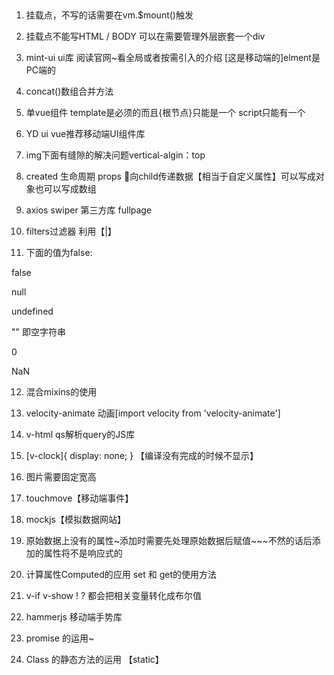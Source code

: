 ## 
1. 挂载点，不写的话需要在vm.$mount()触发
2. 挂载点不能写HTML / BODY  可以在需要管理外层嵌套一个div
3. mint-ui ui库 阅读官网~看全局或者按需引入的介绍 [这是移动端的]elment是PC端的
4. concat()数组合并方法

5. 单vue组件 template是必须的而且{根节点}只能是一个 script只能有一个

6. YD ui vue推荐移动端UI组件库

7. img下面有缝隙的解决问题vertical-algin：top

8. created 生命周期 props 向child传递数据【相当于自定义属性】可以写成对象也可以写成数组

9. axios swiper 第三方库  fullpage
10. filters过滤器  利用【|】

11. 下面的值为false:

false

null

undefined

""  即空字符串

0

NaN

12. 混合mixins的使用

13. velocity-animate 动画[import velocity from 'velocity-animate']

14. v-html   qs解析query的JS库

15. [v-clock]{
      display: none;
    }  【编译没有完成的时候不显示】

16. 图片需要固定宽高

17. touchmove【移动端事件】

18. mockjs【模拟数据网站】

19. 原始数据上没有的属性~添加时需要先处理原始数据后赋值~~~不然的话后添加的属性将不是响应式的

20. 计算属性Computed的应用  set 和 get的使用方法

21. v-if v-show  ! ?  都会把相关变量转化成布尔值

22. hammerjs 移动端手势库

23. promise 的运用~

24. Class 的静态方法的运用 【static】